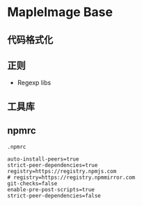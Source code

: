# MapleImage Base

## 代码格式化

## 正则

- Regexp libs

## 工具库

## npmrc

`.npmrc`

```log
auto-install-peers=true
strict-peer-dependencies=true
registry=https://registry.npmjs.com
# registry=https://registry.npmmirror.com
git-checks=false
enable-pre-post-scripts=true
strict-peer-dependencies=false
```
